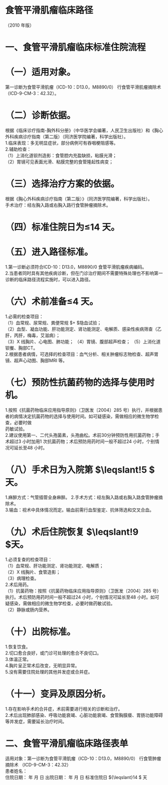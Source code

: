 # 食管平滑肌瘤临床路径  
（2010 年版）  
# 一、食管平滑肌瘤临床标准住院流程  
# （一）适用对象。  
第一诊断为食管平滑肌瘤（ICD-10：D13.0，M8890/0） 行食管平滑肌瘤摘除术（ICD-9-CM-3：42.32）。  
# （二）诊断依据。  
根据《临床诊疗指南-胸外科分册》（中华医学会编著，人民卫生出版社）和《胸心外科疾病诊疗指南（第二版）（同济医学院编著，科学出版社）。  
1.临床表现：多无明显症状，部分病例可有吞咽梗阻感等。  
2.辅助检查：  
（1）上消化道钡剂造影：食管腔内充盈缺损，粘膜光滑；  
（2）胃镜可见表面光滑、粘膜完整的食管隆起性病变；  
# （三）选择治疗方案的依据。  
根据《胸心外科疾病诊疗指南（第二版）》（同济医学院编著，科学出版社）。  
手术治疗：经左胸入路或右胸入路行食管肿瘤摘除术。  
# （四）标准住院日为≤14 天。  
# （五）进入路径标准。  
1.第一诊断必须符合ICD-10：D13.0，M8890/0 食管平滑肌瘤疾病编码。  
2.当患者同时具有其他疾病诊断，但在门诊治疗期间不需要特殊处理也不影响第一诊断的临床路径流程实施时，可以进入路径。  
# （六）术前准备≤4 天。  
1.必需的检查项目：  
（1）血常规、尿常规、粪便常规 $+ $隐血试验；  
（2）血型、凝血功能、肝功能测定、肾功能测定、电解质、感染性疾病筛查（乙肝，丙肝，梅毒，艾滋病）；  
（3）X 线胸片、心电图、肺功能； （4）胃镜、腹部超声检查； （5）上消化道钡餐、胸部CT。  
2.根据患者病情，可选择的检查项目：血气分析、相关肿瘤标志物检查、超声胃镜、超声心动图、胸部MRI 等。  
# （七）预防性抗菌药物的选择与使用时机。  
1.按照《抗菌药物临床应用指导原则》（卫医发〔2004〕285 号）执行，并根据患者的病情决定抗菌药物的选择与使用时间。如可疑感染，需做相应的微生物学检查，必要时做  
药敏试验。  
2.建议使用第一、二代头孢菌素，头孢曲松。术前30分钟预防性用抗菌药物；手术超过3 小时加用1 次抗菌药物；术后预防用药时间一般不超过24 小时，个别情况可延长至48 小时。  
# （八）手术日为入院第 $\leqslant\!5 $ 天。  
1.麻醉方式：气管插管全身麻醉。     2.手术方式：经左胸入路或右胸入路食管肿瘤摘除术。  
3.输血：视术中具体情况而定。输血前需行血型鉴定、抗体筛选和交叉合血。  
# （九）术后住院恢复 $\leqslant\!9 $天。  
1.必须复查的检查项目：  
（1）血常规、肝功能测定、肾功能测定、电解质；  
（2）X 线胸片、食管造影；  
（3）病理检查。  
2.术后用药。  
（1）抗菌药物：按照《抗菌药物临床应用指导原则》（卫医发〔2004〕285 号）执行。术后预防用药时间一般不超过24 小时，个别情况可延长至48 小时。如可疑感染，需做相应的微生物学检查，必要时做药敏试验。  
（2）静脉或肠内营养。  
# （十）出院标准。  
1.恢复饮食。  
2.切口愈合良好，或门诊可处理的愈合不良切口。  
3.体温正常。  
4.胸片呈正常术后改变，无明显异常。  
5.没有需要住院处理的其他并发症或合并症。  
# （十一）变异及原因分析。  
1.存在影响手术的合并症，术前需要进行相关的诊断和治疗。  
2.术后出现肺部感染、呼吸功能衰竭、心脏功能衰竭、食管胸膜瘘、胃肠功能障碍等并发症，需要延长治疗时间。  
# 二、食管平滑肌瘤临床路径表单  
适用对象：第一诊断为食管平滑肌瘤（ICD-10：D13.0，M8890/0）   行食管肿瘤摘除术 （ICD-9-CM-3：42.32）  
患者姓名：  
住院日期：      年    月   日 出院日期：     年   月  日     标准住院日 ${\leqslant}14 $ 天  
